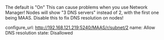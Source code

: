 The default is "On"
This can cause problems when you use Network Manager! Nodes will show "3 DNS servers" instead of 2, with the first one being MAAS. Disable this to fix DNS resolution on nodes!

configure_url: http://192.168.121.219:5240/MAAS/r/subnet/2
name: Allow DNS resolution
state: Disallowed
